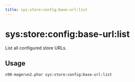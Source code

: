 ```yaml
---
title: sys:store:config:base-url:list
---
```


# sys:store:config:base-url:list

List all configured store URLs.

## Usage
```sh
n98-magerun2.phar sys:store:config:base-url:list
```

